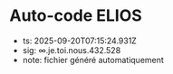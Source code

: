 # Auto-code ELIOS
- ts: 2025-09-20T07:15:24.931Z
- sig: ∞.je.toi.nous.432.528
- note: fichier généré automatiquement